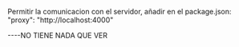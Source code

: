 Permitir la comunicacion con el servidor, añadir en el package.json:
    "proxy": "http://localhost:4000"

----NO TIENE NADA QUE VER